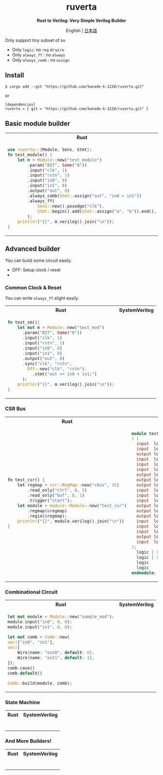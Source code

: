 <div align="center">

# ruverta

**Rust to Verilog: Very Simple Verilog Builder**

English | [日本語](./doc/README_JP.md)

</div>

Only support tiny subset of sv.

- Only `logic`: no `reg` or `wire`
- Only `always_ff` : no `always`
- Only `always_comb` : no `assign`

## Install

```
$ cargo add --git "https://github.com/kanade-k-1228/ruverta.git"
```

or

```
[dependencies]
ruverta = { git = "https://github.com/kanade-k-1228/ruverta.git" }
```

## Basic module builder

<table><tr><th>Rust</th><th>SystemVerilog</th></tr><tr><td>

```rust
use ruverta::{Module, Sens, Stmt};
fn test_module() {
    let m = Module::new("test_module")
        .param("BIT", Some("8"))
        .input("clk", 1)
        .input("rstn", 1)
        .input("in0", 8)
        .input("in1", 8)
        .output("out", 8)
        .always_comb(Stmt::assign("out", "in0 + in1"))
        .always_ff(
            Sens::new().posedge("clk"),
            Stmt::begin().add(Stmt::assign("a", "b")).end(),
        );
    println!("{}", m.verilog().join("\n"));
}
```

</td><td>

```systemverilog
module test_module #(
  parameter BIT = 8
) (
  input  logic        clk,
  input  logic        rstn,
  input  logic [ 7:0] in0,
  input  logic [ 7:0] in1,
  output logic [ 7:0] out
);
  always_comb
    out = in0 + in1;
  always_ff @(posedge clk)
    begin
      a <= b;
    end
endmodule;
```

</td></tr></table>

## Advanced builder

You can build some circuit easily.

- DFF: Setup clock / reset
- 

### Common Clock & Reset

You can write `always_ff` slight easily.

<table><tr><th>Rust</th><th>SystemVerilog</th></tr><tr><td>

```rust
fn test_sm(){
    let mut m = Module::new("test_mod")
      .param("BIT", Some("8"))
      .input("clk", 1)
      .input("rstn", 1)
      .input("in0", 8)
      .input("in1", 8)
      .output("out", 8)
      .sync("clk", "rstn",
        Dff::new("clk", "rstn").
          .stmt("out <= in0 + in1;")
      );
    println!("{}", m.verilog().join("\n"));
}
```

</td><td>

```verilog
```

</td></tr></table>

### CSR Bus

<table><tr><th>Rust</th><th>SystemVerilog</th></tr><tr><td>

```rust
fn test_csr() {
    let regmap = csr::RegMap::new("cbus", 32)
        .read_only("ctrl", 8, 2)
        .read_only("buf", 8, 1)
        .trigger("start");
    let module = module::Module::new("test_csr")
        .regmap(&regmap)
        .regio(&regmap);
    println!("{}", module.verilog().join("\n"))
}
```

</td><td>

```verilog
module test_csr #(
) (
  input  logic [ 6:0] cbus_awaddr,
  input  logic        cbus_awvalid,
  output logic        cbus_awready,
  input  logic [31:0] cbus_wdata,
  input  logic [ 3:0] cbus_wstrb,
  input  logic        cbus_wvalid,
  output logic        cbus_wready,
  output logic [ 1:0] cbus_bresp,
  output logic        cbus_bvalid,
  input  logic        cbus_bready,
  input  logic [ 6:0] cbus_araddr,
  input  logic        cbus_arvalid,
  output logic        cbus_arready,
  output logic [31:0] cbus_rdata,
  output logic        cbus_rvalid,
  input  logic        cbus_rready,
  input  logic [ 7:0] ro_ctrl,
  input  logic [ 7:0] ro_buf,
  output logic        tw_start_trig,
  input  logic        tw_start_resp
);
  logic [ 7:0] ro_ctrl[ 7:0];
  logic [ 7:0] ro_buf;
  logic        tw_start_trig;
  logic        tw_start_resp;
endmodule;
```

</td></tr></table>

### Combinational Circuit

<table><tr><th>Rust</th><th>SystemVerilog</th></tr><tr><td>

```rust
let mut module = Module::new("sample_mod");
module.input("in0", 0, 0);
module.input("in1", 0, 0);

let mut comb = Comb::new(
vec!["in0", "in1"],
vec![
    Wire{name: "out0", default: 0},
    Wire{name: "out1", default: 1},
]);
comb.case()
comb.default()

Comb::build(module, comb);
```

</td><td>

```verilog
```

</td></tr></table>

### State Machine

<table><tr><th>Rust</th><th>SystemVerilog</th></tr><tr><td>

```rust
```

</td><td>

```verilog
```

</td></tr></table>

### And More Builders!

<table><tr><th>Rust</th><th>SystemVerilog</th></tr><tr><td>

```rust
```

</td><td>

```verilog
```

</td></tr></table>
